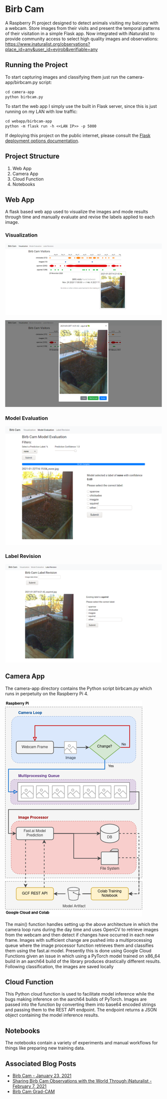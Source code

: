 # Birb Cam

A Raspberry Pi project designed to detect animals visiting my balcony with a webcam. Store images from their visits and present the temporal patterns of their visitation in a simple Flask app. Now integrated with iNaturalist to provide community access to select high quality images and observations: https://www.inaturalist.org/observations?place_id=any&user_id=evjrob&verifiable=any


## Running the Project

To start capturing images and classifying them just run the camera-app/birbcam.py script:

```
cd camera-app
python birbcam.py
```

To start the web app I simply use the built in Flask server, since this is just running on my LAN with low traffic:

```
cd webapp/birbcam-app
python -m flask run -h <<LAN IP>> -p 5000
```

If deploying this project on the public internet, please consult the [Flask deployment options documentation](https://flask.palletsprojects.com/en/1.1.x/deploying/).

## Project Structure

1. Web App
1. Camera App
1. Cloud Function 
1. Notebooks

## Web App

A flask based web app used to visualize the images and mode results through time and manually evaluate and revise the labels applied to each image.

### Visualization

![visualization](imgs/readme/birbcam_visualization.png)

![visualization 2](imgs/readme/birbcam_visualization_2.png)

### Model Evaluation

![evaluate](imgs/readme/birbcam_evaluate.png)


### Label Revision

![revise](imgs/readme/birbcam_revise.png)

## Camera App

The camera-app directory contains the Python script birbcam.py which runs in perpetuity on the Raspberry Pi 4.

![architecture](imgs/readme/birbcam_architecture.png)

The main() function handles setting up the above architecture in which the camera loop runs during the day time and uses OpenCV to retrieve images from the webcam and then detect if changes have occurred in each new frame. Images with sufficient change are pushed into a multiprocessing queue where the image processor function retrieves them and classifies them using the fast.ai model. Presently this is done using Google Cloud Functions given an issue in which using a PyTorch model trained on x86_64 build in an aarch64 build of the library produces drastically different results. Following classification, the images are saved locally

## Cloud Function

This Python cloud function is used to facilitate model inference while the bugs making inference on the aarch64 builds of PyTorch. Images are passed into the function by converting them into base64 encoded strings and passing them to the REST API endpoint. The endpoint returns a JSON object containing the model inference results.

## Notebooks

The notebooks contain a variety of experiments and manual workflows for things like preparing new training data.


## Associated Blog Posts

* [Birb Cam - January 23, 2021](http://everettsprojects.com/2021/01/23/birbcam.html)
* [Sharing Birb Cam Observations with the World Through iNaturalist - February 7, 2021](http://everettsprojects.com/2021/02/07/sharing-birbcam-with-inaturalist.html)
* [Birb Cam Grad-CAM](http://everettsprojects.com/2021/02/15/birbcam-grad-cam.html)